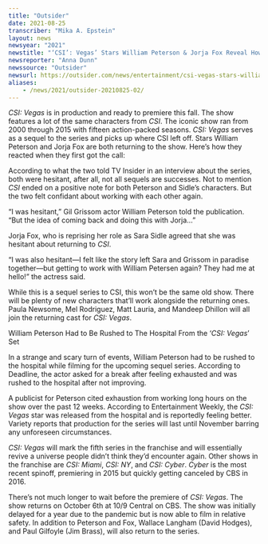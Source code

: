 ```yaml
---
title: "Outsider"
date: 2021-08-25
transcriber: "Mika A. Epstein"
layout: news
newsyear: "2021"
newstitle: "‘CSI’: Vegas’ Stars William Peterson & Jorja Fox Reveal How They First Reacted When First Getting Call About Show"
newsreporter: "Anna Dunn"
newssource: "Outsider"
newsurl: https://outsider.com/news/entertainment/csi-vegas-stars-william-peterson-jorja-fox-reveal-how-they-first-reacted-when-first-getting-call-about-show/
aliases:
    - /news/2021/outsider-20210825-02/
---
```


_CSI: Vegas_ is in production and ready to premiere this fall. The show features a lot of the same characters from _CSI_. The iconic show ran from 2000 through 2015 with fifteen action-packed seasons. _CSI: Vegas_ serves as a sequel to the series and picks up where CSI left off. Stars William Peterson and Jorja Fox are both returning to the show. Here’s how they reacted when they first got the call:

According to what the two told TV Insider in an interview about the series, both were hesitant, after all, not all sequels are successes. Not to mention _CSI_ ended on a positive note for both Peterson and Sidle’s characters. But the two felt confidant about working with each other again.

“I was hesitant,” Gil Grissom actor William Peterson told the publication. “But the idea of coming back and doing this with Jorja…”

Jorja Fox, who is reprising her role as Sara Sidle agreed that she was hesitant about returning to _CSI_.

“I was also hesitant—I felt like the story left Sara and Grissom in paradise together—but getting to work with William Petersen again? They had me at hello!” the actress said.

While this is a sequel series to CSI, this won’t be the same old show. There will be plenty of new characters that’ll work alongside the returning ones. Paula Newsome, Mel Rodriguez, Matt Lauria, and Mandeep Dhillon will all join the returning cast for _CSI: Vegas_.

William Peterson Had to Be Rushed to The Hospital From the ‘_CSI: Vegas_’ Set

In a strange and scary turn of events, William Peterson had to be rushed to the hospital while filming for the upcoming sequel series. According to Deadline, the actor asked for a break after feeling exhausted and was rushed to the hospital after not improving.

A publicist for Peterson cited exhaustion from working long hours on the show over the past 12 weeks. According to Entertainment Weekly, the _CSI: Vegas_ star was released from the hospital and is reportedly feeling better. Variety reports that production for the series will last until November barring any unforeseen circumstances.

_CSI: Vegas_ will mark the fifth series in the franchise and will essentially revive a universe people didn’t think they’d encounter again. Other shows in the franchise are _CSI: Miami_, _CSI: NY_, and _CSI: Cyber_. _Cyber_ is the most recent spinoff, premiering in 2015 but quickly getting canceled by CBS in 2016.

There’s not much longer to wait before the premiere of _CSI: Vegas_. The show returns on October 6th at 10/9 Central on CBS. The show was initially delayed for a year due to the pandemic but is now able to film in relative safety. In addition to Peterson and Fox, Wallace Langham (David Hodges), and Paul Gilfoyle (Jim Brass), will also return to the series.

